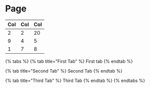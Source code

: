 # Page

| Col | Col | Col |
| --- | --- | --- |
| 2   | 2   | 20  |
| 9   | 4   | 5   |
| 1   | 7   | 8   |



{% tabs %}
{% tab title="First Tab" %}
First tab
{% endtab %}

{% tab title="Second Tab" %}
Second Tab
{% endtab %}

{% tab title="Third Tab" %}
Third Tab
{% endtab %}
{% endtabs %}
